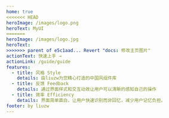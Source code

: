 ```yaml
---
home: true
<<<<<<< HEAD
heroImage: /images/logo.png
heroText: MyUI
=======
heroImage: /images/logo.jpg
heroText:
>>>>>>> parent of e5c1aad... Revert "docs: 修改主页图片"
actionText: 快速上手 →
actionLink: /guide/guide
features:
  - title: 风格 Style
    details: 由liuzw为您精心打造的中国风组件库
  - title: 反馈 Feedback
    details: 通过界面样式和交互动效让用户可以清晰的感知自己的操作
  - title: 效率 Efficiency
    details: 界面简单直白，让用户快速识别而非回忆，减少用户记忆负担。
footer: by liuzw
---
```

